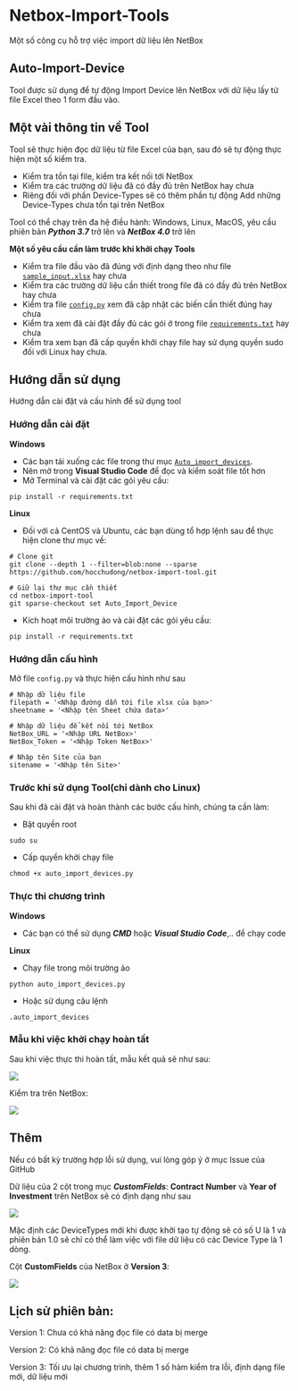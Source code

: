 # Netbox-Import-Tools
Một số công cụ hỗ trợ việc import dữ liệu lên NetBox

## Auto-Import-Device
Tool được sử dụng để tự động Import Device lên NetBox với dữ liệu lấy từ file Excel theo 1 form đầu vào.

## Một vài thông tin về Tool
Tool sẽ thực hiện đọc dữ liệu từ file Excel của bạn, sau đó sẽ tự động thực hiện một số kiểm tra. 
- Kiểm tra tồn tại file, kiểm tra kết nối tới NetBox
- Kiểm tra các trường dữ liệu đã có đầy đủ trên NetBox hay chưa
- Riêng đối với phần Device-Types sẽ có thêm phần tự động Add những Device-Types chưa tồn tại trên NetBox

Tool có thể chạy trên đa hệ điều hành: Windows, Linux, MacOS, yêu cầu phiên bản ***Python 3.7*** trở lên và ***NetBox 4.0*** trở lên

**Một số yêu cầu cần làm trước khi khởi chạy Tools**
- Kiểm tra file đầu vào đã đúng với định dạng theo như file [`sample_input.xlsx`](https://github.com/hocchudong/netbox-import-tool/blob/main/Auto_Import_Device/sample_input.xlsx) hay chưa
- Kiểm tra các trường dữ liệu cần thiết trong file đã có đầy đủ trên NetBox hay chưa
- Kiểm tra file [`config.py`](https://github.com/hocchudong/netbox-import-tool/blob/main/Auto_Import_Device/config.py) xem đã cập nhật các biến cần thiết đúng hay chưa
- Kiểm tra xem đã cài đặt đầy đủ các gói ở trong file [`requirements.txt`](https://github.com/hocchudong/netbox-import-tool/blob/main/Auto_Import_Device/requirements.txt) hay chưa
- Kiểm tra xem bạn đã cấp quyền khởi chạy file hay sử dụng quyền sudo đối với Linux hay chưa.

## Hướng dẫn sử dụng
Hướng dẫn cài đặt và cấu hình để sử dụng tool
### Hướng dẫn cài đặt
**Windows**

- Các bạn tải xuống các file trong thư mục [`Auto_import_devices`](https://github.com/hocchudong/netbox-import-tool/blob/main/Auto_Import_Device). 
- Nên mở trong **Visual Studio Code** để đọc và kiểm soát file tốt hơn
- Mở Terminal và cài đặt các gói yêu cầu:
```
pip install -r requirements.txt
```
**Linux**
- Đối với cả CentOS và Ubuntu, các bạn dùng tổ hợp lệnh sau để thực hiện clone thư mục về:
```
# Clone git
git clone --depth 1 --filter=blob:none --sparse https://github.com/hocchudong/netbox-import-tool.git
```
```
# Giữ lại thư mục cần thiết
cd netbox-import-tool
git sparse-checkout set Auto_Import_Device
```
- Kích hoạt môi trường ảo và cài đặt các gói yêu cầu:
```
pip install -r requirements.txt
```
### Hướng dẫn cấu hình
Mở file `config.py` và thực hiện cấu hình như sau
```
# Nhập dữ liệu file
filepath = '<Nhập đường dẫn tới file xlsx của bạn>'
sheetname = '<Nhập tên Sheet chứa data>'

# Nhập dữ liệu để kết nối tới NetBox
NetBox_URL = '<Nhập URL NetBox>'
NetBox_Token = '<Nhập Token NetBox>'

# Nhập tên Site của bạn
sitename = '<Nhập tên Site>'
```
### Trước khi sử dụng Tool(chỉ dành cho Linux)
Sau khi đã cài đặt và hoàn thành các bước cấu hình, chúng ta cần làm:
- Bật quyền root
```
sudo su
```
- Cấp quyền khởi chạy file
```
chmod +x auto_import_devices.py
```
### Thực thi chương trình
**Windows**
- Các bạn có thể sử dụng ***CMD*** hoặc ***Visual Studio Code***,.. để chạy code

**Linux**
- Chạy file trong môi trường ảo
```
python auto_import_devices.py
```
- Hoặc sử dụng câu lệnh
```
.auto_import_devices
```
### Mẫu khi việc khởi chạy hoàn tất
Sau khi việc thực thi hoàn tất, mẫu kết quả sẽ như sau:

![](/Anh/Screenshot_990.png)

Kiểm tra trên NetBox:

![](/Anh/Screenshot_992.png)

## Thêm
Nếu có bất kỳ trường hợp lỗi sử dụng, vui lòng góp ý ở mục Issue của GitHub

Dữ liệu của 2 cột trong mục ***CustomFields***: **Contract Number** và **Year of Investment** trên NetBox sẽ có định dạng như sau

![](/Anh/Screenshot_991.png)

Mặc định các DeviceTypes mới khi được khởi tạo tự động sẽ có số U là 1 và phiên bản 1.0 sẽ chỉ có thể làm việc với file dữ liệu có các Device Type là 1 dòng. 

Cột **CustomFields** của NetBox ở **Version 3**:

![](/Anh/Screenshot_996.png)
## Lịch sử phiên bản:
Version 1: Chưa có khả năng đọc file có data bị merge

Version 2: Có khả năng đọc file có data bị merge

Version 3: Tối ưu lại chương trình, thêm 1 số hàm kiểm tra lỗi, định dạng file mới, dữ liệu mới

